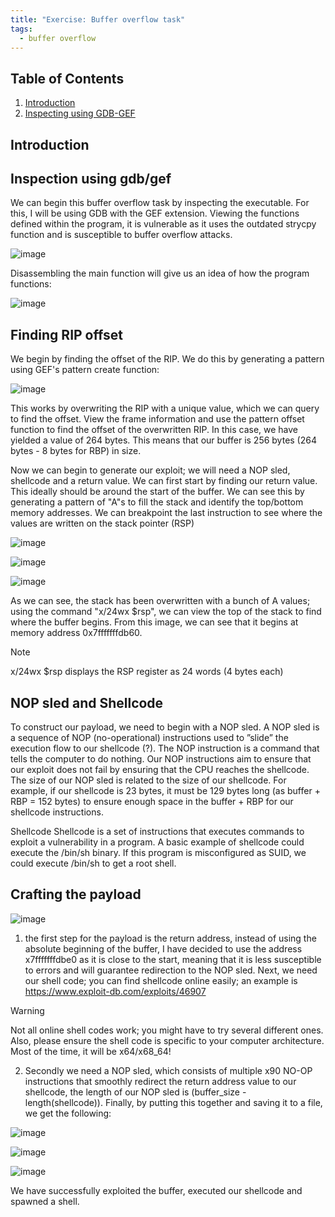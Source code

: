 ```yaml
---
title: "Exercise: Buffer overflow task"
tags:
  - buffer overflow
---
```

## Table of Contents

1. [Introduction](#introduction)
2. [Inspecting using GDB-GEF](#Nmap_Scan_Results)

## Introduction

## Inspection using gdb/gef

We can begin this buffer overflow task by inspecting the executable. For this, I will be using GDB with the GEF extension. Viewing the functions defined within the program, it is vulnerable as it uses the outdated strycpy function and is susceptible to buffer overflow attacks.

![image](https://github.com/user-attachments/assets/8e6e163e-af5b-4078-937e-446ebb14f79a)

Disassembling the main function will give us an idea of how the program functions:

![image](https://github.com/user-attachments/assets/d94915eb-6032-4ae9-9c9f-07d613598115)

## Finding RIP offset

We begin by finding the offset of the RIP. We do this by generating a pattern using GEF's pattern create function:

![image](https://github.com/user-attachments/assets/d9ffd409-6f84-47c7-b655-558e46314a2d)

This works by overwriting the RIP with a unique value, which we can query to find the offset. View the frame information and use the pattern offset function to find the offset of the overwritten RIP. In this case, we have yielded a value of 264 bytes. This means that our buffer is 256 bytes (264 bytes - 8 bytes for RBP) in size.

Now we can begin to generate our exploit; we will need a NOP sled, shellcode and a return value. We can first start by finding our return value. This ideally should be around the start of the buffer. We can see this by generating a pattern of "A"s to fill the stack and identify the top/bottom memory addresses. We can breakpoint the last instruction to see where the values are written on the stack pointer (RSP)

![image](https://github.com/user-attachments/assets/c3ca6c3c-9669-4d98-8ff4-0ccb063ee6f4)

![image](https://github.com/user-attachments/assets/a01eb897-6c97-44a7-a31e-a9c5292a2e25)

![image](https://github.com/user-attachments/assets/56fb0c32-a3b2-4e7b-a560-04adf1c5ed4d)

As we can see, the stack has been overwritten with a bunch of A values; using the command "x/24wx $rsp", we can view the top of the stack to find where the buffer begins. From this image, we can see that it begins at memory address 0x7fffffffdb60.
> [!NOTE]  
> x/24wx $rsp displays the RSP register as 24 words (4 bytes each) 

## NOP sled and Shellcode
To construct our payload, we need to begin with a NOP sled. A NOP sled is a sequence
of NOP (no-operational) instructions used to ”slide” the execution flow to our shellcode
(?). The NOP instruction is a command that tells the computer to do nothing. Our NOP
instructions aim to ensure that our exploit does not fail by ensuring that the CPU reaches
the shellcode. The size of our NOP sled is related to the size of our shellcode. For example,
if our shellcode is 23 bytes, it must be 129 bytes long (as buffer + RBP = 152 bytes) to
ensure enough space in the buffer + RBP for our shellcode instructions.

Shellcode
Shellcode is a set of instructions that executes commands to exploit a vulnerability in a
program. A basic example of shellcode could execute the /bin/sh binary. If this program is
misconfigured as SUID, we could execute /bin/sh to get a root shell.
## Crafting the payload

![image](https://github.com/user-attachments/assets/a13e976c-f8c4-4fa4-89fa-0845638d2418)

1) the first step for the payload is the return address, instead of using the absolute beginning of the buffer, I have decided to use the address x7fffffffdbe0 as it is close to the start, meaning that it is less susceptible to errors and will guarantee redirection to the NOP sled. Next, we need our shell code; you can find shellcode online easily; an example is https://www.exploit-db.com/exploits/46907
   
> [!WARNING]  
> Not all online shell codes work; you might have to try several different ones. Also, please ensure the shell code is specific to your computer architecture. Most of the time, it will be x64/x68_64!

2) Secondly we need a NOP sled, which consists of multiple x90 NO-OP instructions that smoothly redirect the return address value to our shellcode, the length of our NOP sled is (buffer_size - length(shellcode)). Finally, by putting this together and saving it to a file, we get the following:

![image](https://github.com/user-attachments/assets/9e37b290-0dcc-40bd-808d-419587862523)

![image](https://github.com/user-attachments/assets/02624359-6119-4354-87e0-d0924d7bd33e)

![image](https://github.com/user-attachments/assets/0ff2afc6-430d-4c09-bb36-4cd5d17121d7)

We have successfully exploited the buffer, executed our shellcode and spawned a shell.
